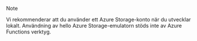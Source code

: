 >[!Note]
> Vi rekommenderar att du använder ett Azure Storage-konto när du utvecklar lokalt. Användning av hello Azure Storage-emulatorn stöds inte av Azure Functions verktyg.
